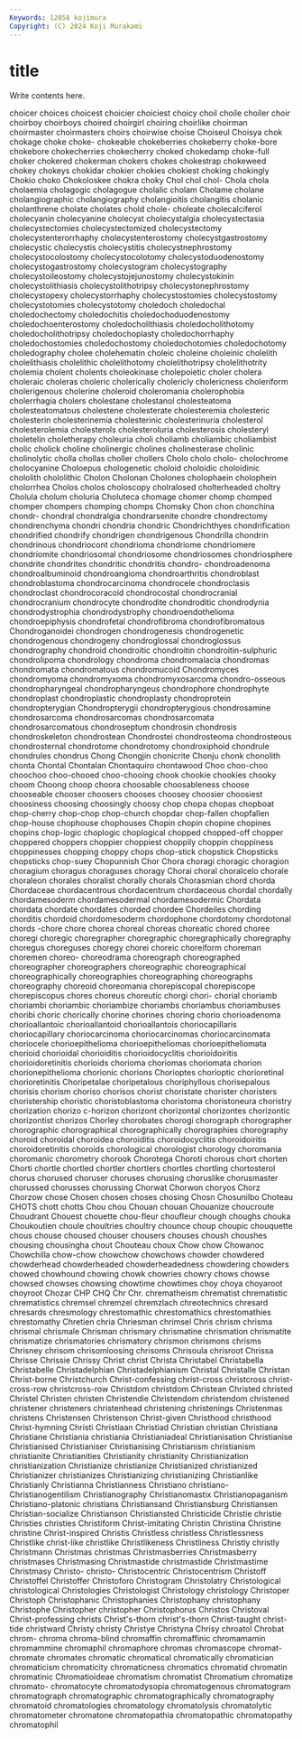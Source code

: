 ```yaml
---
Keywords: 12058 kojimura
Copyright: (C) 2024 Koji Murakami
---
```


# title

Write contents here.



choicer choices choicest choicier choiciest
choicy choil choile choiler choir choirboy choirboys choired choirgirl choiring
choirlike choirman choirmaster choirmasters choirs choirwise choise Choiseul Choisya chok
chokage choke choke- chokeable chokeberries chokeberry choke-bore chokebore chokecherries chokecherry
choked chokedamp choke-full choker chokered chokerman chokers chokes chokestrap chokeweed
chokey chokeys chokidar chokier chokies chokiest choking chokingly Chokio choko
Chokoloskee chokra choky Chol chol chol- Chola chola cholaemia cholagogic
cholagogue cholalic cholam Cholame cholane cholangiographic cholangiography cholangioitis cholangitis cholanic
cholanthrene cholate cholates chold chole- choleate cholecalciferol cholecyanin cholecyanine cholecyst
cholecystalgia cholecystectasia cholecystectomies cholecystectomized cholecystectomy cholecystenterorrhaphy cholecystenterostomy cholecystgastrostomy cholecystic cholecystis
cholecystitis cholecystnephrostomy cholecystocolostomy cholecystocolotomy cholecystoduodenostomy cholecystogastrostomy cholecystogram cholecystography cholecystoileostomy cholecystojejunostomy
cholecystokinin cholecystolithiasis cholecystolithotripsy cholecystonephrostomy cholecystopexy cholecystorrhaphy cholecystostomies cholecystostomy cholecystotomies cholecystotomy
choledoch choledochal choledochectomy choledochitis choledochoduodenostomy choledochoenterostomy choledocholithiasis choledocholithotomy choledocholithotripsy choledochoplasty
choledochorrhaphy choledochostomies choledochostomy choledochotomies choledochotomy choledography cholee cholehematin choleic choleine
choleinic cholelith cholelithiasis cholelithic cholelithotomy cholelithotripsy cholelithotrity cholemia cholent cholents
choleokinase cholepoietic choler cholera choleraic choleras choleric cholerically cholericly cholericness
choleriform cholerigenous cholerine choleroid choleromania cholerophobia cholerrhagia cholers cholestane cholestanol
cholesteatoma cholesteatomatous cholestene cholesterate cholesteremia cholesteric cholesterin cholesterinemia cholesterinic cholesterinuria
cholesterol cholesterolemia cholesterols cholesteroluria cholesterosis cholesteryl choletelin choletherapy choleuria choli
choliamb choliambic choliambist cholic cholick choline cholinergic cholines cholinesterase cholinic
cholinolytic cholla chollas choller chollers Cholo cholo cholo- cholochrome cholocyanine
Choloepus chologenetic choloid choloidic choloidinic chololith chololithic Cholon Cholonan Cholones
cholophaein cholophein cholorrhea Cholos cholos choloscopy cholralosed cholterheaded choltry Cholula
cholum choluria Choluteca chomage chomer chomp chomped chomper chompers chomping
chomps Chomsky Chon chon chonchina chondr- chondral chondralgia chondrarsenite chondre
chondrectomy chondrenchyma chondri chondria chondric Chondrichthyes chondrification chondrified chondrify chondrigen
chondrigenous Chondrilla chondrin chondrinous chondriocont chondrioma chondriome chondriomere chondriomite chondriosomal
chondriosome chondriosomes chondriosphere chondrite chondrites chondritic chondritis chondro- chondroadenoma chondroalbuminoid
chondroangioma chondroarthritis chondroblast chondroblastoma chondrocarcinoma chondrocele chondroclasis chondroclast chondrocoracoid chondrocostal
chondrocranial chondrocranium chondrocyte chondrodite chondroditic chondrodynia chondrodystrophia chondrodystrophy chondroendothelioma chondroepiphysis
chondrofetal chondrofibroma chondrofibromatous Chondroganoidei chondrogen chondrogenesis chondrogenetic chondrogenous chondrogeny chondroglossal
chondroglossus chondrography chondroid chondroitic chondroitin chondroitin-sulphuric chondrolipoma chondrology chondroma chondromalacia
chondromas chondromata chondromatous chondromucoid Chondromyces chondromyoma chondromyxoma chondromyxosarcoma chondro-osseous chondropharyngeal
chondropharyngeus chondrophore chondrophyte chondroplast chondroplastic chondroplasty chondroprotein chondropterygian Chondropterygii chondropterygious
chondrosamine chondrosarcoma chondrosarcomas chondrosarcomata chondrosarcomatous chondroseptum chondrosin chondrosis chondroskeleton chondrostean
Chondrostei chondrosteoma chondrosteous chondrosternal chondrotome chondrotomy chondroxiphoid chondrule chondrules chondrus
Chong Chongjin chonicrite Chonju chonk chonolith chonta Chontal Chontalan Chontaquiro
chontawood Choo choo-choo choochoo choo-chooed choo-chooing chook chookie chookies chooky
choom Choong choop choora choosable choosableness choose chooseable chooser choosers
chooses choosey choosier choosiest choosiness choosing choosingly choosy chop chopa
chopas chopboat chop-cherry chop-chop chop-church chopdar chop-fallen chopfallen chop-house chophouse
chophouses Chopin chopin chopine chopines chopins chop-logic choplogic choplogical chopped
chopped-off chopper choppered choppers choppier choppiest choppily choppin choppiness choppinesses
chopping choppy chops chop-stick chopstick Chopsticks chopsticks chop-suey Chopunnish Chor
Chora choragi choragic choragion choragium choragus choraguses choragy Chorai choral
choralcelo chorale choraleon chorales choralist chorally chorals Chorasmian chord chorda
Chordaceae chordacentrous chordacentrum chordaceous chordal chordally chordamesoderm chordamesodermal chordamesodermic Chordata
chordata chordate chordates chorded chordee Chordeiles chording chorditis chordoid chordomesoderm
chordophone chordotomy chordotonal chords -chore chore chorea choreal choreas choreatic
chored choree choregi choregic choregrapher choregraphic choregraphically choregraphy choregus choreguses
choregy chorei choreic choreiform choreman choremen choreo- choreodrama choreograph choreographed
choreographer choreographers choreographic choreographical choreographically choreographies choreographing choreographs choreography choreoid
choreomania chorepiscopal chorepiscope chorepiscopus chores choreus choreutic chorgi chori- chorial
choriamb choriambi choriambic choriambize choriambs choriambus choriambuses choribi choric chorically
chorine chorines choring chorio chorioadenoma chorioallantoic chorioallantoid chorioallantois choriocapillaris choriocapillary
choriocarcinoma choriocarcinomas choriocarcinomata choriocele chorioepithelioma chorioepitheliomas chorioepitheliomata chorioid chorioidal chorioiditis
chorioidocyclitis chorioidoiritis chorioidoretinitis chorioids chorioma choriomas choriomata chorion chorionepithelioma chorionic
chorions Chorioptes chorioptic chorioretinal chorioretinitis Choripetalae choripetalous choriphyllous chorisepalous chorisis
chorism choriso chorisos chorist choristate chorister choristers choristership choristic choristoblastoma
choristoma choristoneura choristry chorization chorizo c-horizon chorizont chorizontal chorizontes chorizontic
chorizontist chorizos Chorley chorobates chorogi chorograph chorographer chorographic chorographical chorographically
chorographies chorography choroid choroidal choroidea choroiditis choroidocyclitis choroidoiritis choroidoretinitis choroids
chorological chorologist chorology choromania choromanic chorometry chorook Chorotega Choroti chorous
chort chorten Chorti chortle chortled chortler chortlers chortles chortling chortosterol
chorus chorused choruser choruses chorusing choruslike chorusmaster chorussed chorusses chorussing
Chorwat Chorwon choryos Chorz Chorzow chose Chosen chosen choses chosing
Chosn Chosunilbo Choteau CHOTS chott chotts Chou chou Chouan chouan
Chouanize choucroute Choudrant Chouest chouette chou-fleur choufleur chough choughs chouka
Choukoutien choule choultries choultry chounce choup choupic chouquette chous chouse
choused chouser chousers chouses choush choushes chousing chousingha chout Chouteau
choux Chow chow Chowanoc Chowchilla chow-chow chowchow chowchows chowder chowdered
chowderhead chowderheaded chowderheadedness chowdering chowders chowed chowhound chowing chowk chowries
chowry chows chowse chowsed chowses chowsing chowtime chowtimes choy choya
choyaroot choyroot Chozar CHP CHQ Chr Chr. chrematheism chrematist chrematistic
chrematistics chremsel chremzel chremzlach chreotechnics chresard chresards chresmology chrestomathic chrestomathics
chrestomathies chrestomathy Chretien chria Chriesman chrimsel Chris chrism chrisma chrismal
chrismale Chrisman chrismary chrismatine chrismation chrismatite chrismatize chrismatories chrismatory chrismon
chrismons chrisms Chrisney chrisom chrisomloosing chrisoms Chrisoula chrisroot Chrissa Chrisse
Chrissie Chrissy Christ christ Christa Christabel Christabella Christabelle Christadelphian Christadelphianism
Christal Christalle Christan Christ-borne Christchurch Christ-confessing christ-cross christcross christ-cross-row christcross-row
Christdom christdom Christean Christed christed Christel Christen christen Christendie Christendom
christendom christened christener christeners christenhead christening christenings Christenmas christens Christensen
Christenson Christ-given Christhood christhood Christ-hymning Christi Christiaan Christiad Christian christian
Christiana Christiane Christiania christiania Christianiadeal Christianisation Christianise Christianised Christianiser Christianising
Christianism christianism christianite Christianities Christianity christianity Christianization christianization Christianize christianize
Christianized christianized Christianizer christianizes Christianizing christianizing Christianlike Christianly Christianna Christianness
Christiano christiano- Christianogentilism Christianography Christianomastix Christianopaganism Christiano-platonic christians Christiansand Christiansburg
Christiansen Christian-socialize Christianson Christiansted Christicide Christie christie Christies christies Christiform
Christ-imitating Christin Christina Christine christine Christ-inspired Christis Christless christless Christlessness
Christlike christ-like christlike Christlikeness Christliness Christly christly Christmann Christmas christmas
Christmasberries Christmasberry christmases Christmasing Christmastide christmastide Christmastime Christmasy Christo- christo-
Christocentric Christocentrism Christoff Christoffel Christoffer Christoforo Christogram Christolatry Christological christological
Christologies Christologist Christology christology Christoper Christoph Christophanic Christophanies Christophany christophany
Christophe Christopher christopher Christophorus Christos Christoval Christ-professing christs Christ's-thorn christ's-thorn
Christ-taught christ-tide christward Christy christy Christye Christyna Chrisy chroatol Chrobat
chrom- chroma chroma-blind chromaffin chromaffinic chromamamin chromammine chromaphil chromaphore chromas
chromascope chromat- chromate chromates chromatic chromatical chromatically chromatician chromaticism chromaticity
chromaticness chromatics chromatid chromatin chromatinic Chromatioideae chromatism chromatist Chromatium chromatize
chromato- chromatocyte chromatodysopia chromatogenous chromatogram chromatograph chromatographic chromatographically chromatography chromatoid
chromatologies chromatology chromatolysis chromatolytic chromatometer chromatone chromatopathia chromatopathic chromatopathy chromatophil
